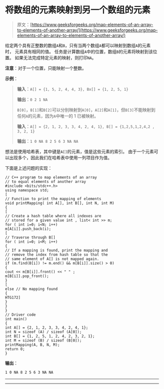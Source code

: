 # 将数组的元素映射到另一个数组的元素

> 原文：[https://www.geeksforgeeks.org/map-elements-of-an-array-to-elements-of-another-array/](https://www.geeksforgeeks.org/map-elements-of-an-array-to-elements-of-another-array/)

给定两个具有正整数的数组`A`和`B`，只有当两个数组`A`都可以映射到数组`A`的元素时， 元素具有相同的值。 任务是计算数组`A`中的位置，数组`B`的元素将映射到该位置。 如果无法完成特定元素的映射，则打印`NA`。

**注意**：对于一个位置，只能映射一个整数。

**示例**：

> **输入**：`A[] = {1, 5, 2, 4, 4, 3}, Bx[] = {1, 2, 5, 1}`
>
> **输出**：`0 2 1 NA`
>
> `B[0]`，`B[1]`和`B[2]`可以分别映射到`A[0]`，`A[2]`和`A[1]`，但`B[3]`不能映射到任何`A`的元素，因为`A`中唯一的 1 已被映射。
> 
> **输入**：`A[] = {2, 1, 2, 3, 3, 4, 2, 4, 1}, B[] = {1,2,5,1,2,4,2 , 3, 2, 1}`
>
> **输出**：`1 0 NA 8 2 5 6 3 NA NA`

想法是使用哈希表，其中键是`A[]`的元素，值是这些元素的索引。 由于一个元素可以出现多个，因此我们在哈希表中使用一列项目作为值。

下面是上述问题的实现：

```
// C++ program to map elements of an array
// to equal elements of another array
#include <bits/stdc++.h>
using namespace std;
[
// Function to print the mapping of elements
void printMapping( int A[], int B[], int N, int M)
{
[
// Create a hash table where all indexes are
// stored for a given value int , list< int >> m;
for ( int i=0; i<N; i++)
m[A[i]].push_back(i);
[
// Traverse through B[]
for ( int i=0; i<M; i++)
{
// If a mapping is found, print the mapping and
// remove the index from hash table so that the
// same element of A[] is not mapped again.
if (m.find(B[i]) != m.end() && m[B[i]].size() > 0)
{
cout << m[B[i]].front() << " " ;
m[B[i]].pop_front();
}
[
else // No mapping found
{
HTG172]
}
}
}
// Driver code
int main()
{
int A[] = {2, 1, 2, 3, 3, 4, 2, 4, 1};
int N = sizeof (A) / sizeof (A[0]);
int B[] = {1, 2, 5, 1, 2, 4, 2, 3, 2, 1};
int M = sizeof (B) / sizeof (B[0]);
printMapping(A, B, N, M);
return 0;
}
```

**输出**：

```
1 0 NA 8 2 5 6 3 NA NA

```



* * *

* * *



